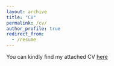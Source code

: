 ```yaml
---
layout: archive
title: "CV"
permalink: /cv/
author_profile: true
redirect_from:
  - /resume
---
```


You can kindly find my attached CV [here]("http://academicpages.github.io/files/DS.pdf")